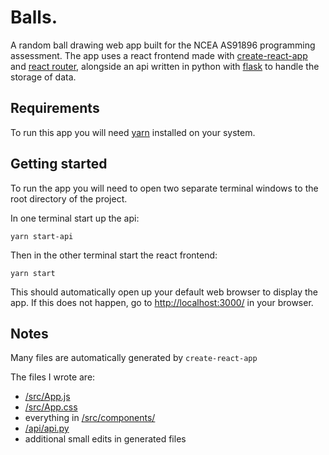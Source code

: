 # Balls.

A random ball drawing web app built for the NCEA AS91896 programming assessment.
The app uses a react frontend made with [create-react-app](https://github.com/facebook/create-react-app) and [react router](https://github.com/ReactTraining/react-router), 
alongside an api written in python with [flask](https://github.com/pallets/flask) to handle the storage of data.

## Requirements

To run this app you will need [yarn](https://github.com/yarnpkg/yarn) installed on your system.

## Getting started

To run the app you will need to open two separate terminal windows to the root directory of the project.

In one terminal start up the api:
```
yarn start-api
```
Then in the other terminal start the react frontend:
```
yarn start
```
This should automatically open up your default web browser to display the app.  If this does not happen, go to [http://localhost:3000/](http://localhost:3000/) in your browser.

## Notes
Many files are automatically generated by `create-react-app`

The files I wrote are:
- [/src/App.js](/src/App.js)
- [/src/App.css](/src/App.css)
- everything in [/src/components/](/src/components)
- [/api/api.py](/api/api.py)
- additional small edits in generated files


